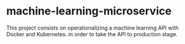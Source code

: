 # machine-learning-microservice
This project consists on operationalizing a machine learning API with Docker and Kubernetes. in order to take the API to production stage.
